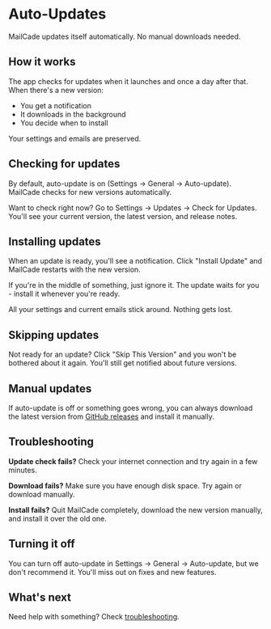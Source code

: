 # Auto-Updates

MailCade updates itself automatically. No manual downloads needed.

## How it works

The app checks for updates when it launches and once a day after that. When there's a new version:

- You get a notification
- It downloads in the background
- You decide when to install

Your settings and emails are preserved.

## Checking for updates

By default, auto-update is on (Settings → General → Auto-update). MailCade checks for new versions automatically.

Want to check right now? Go to Settings → Updates → Check for Updates. You'll see your current version, the latest version, and release notes.

## Installing updates

When an update is ready, you'll see a notification. Click "Install Update" and MailCade restarts with the new version.

If you're in the middle of something, just ignore it. The update waits for you - install it whenever you're ready.

All your settings and current emails stick around. Nothing gets lost.

## Skipping updates

Not ready for an update? Click "Skip This Version" and you won't be bothered about it again. You'll still get notified about future versions.

## Manual updates

If auto-update is off or something goes wrong, you can always download the latest version from [GitHub releases](https://github.com/olakunlevpn/MailCade/releases) and install it manually.

## Troubleshooting

**Update check fails?** Check your internet connection and try again in a few minutes.

**Download fails?** Make sure you have enough disk space. Try again or download manually.

**Install fails?** Quit MailCade completely, download the new version manually, and install it over the old one.

## Turning it off

You can turn off auto-update in Settings → General → Auto-update, but we don't recommend it. You'll miss out on fixes and new features.

## What's next

Need help with something? Check [troubleshooting](troubleshooting.md).
